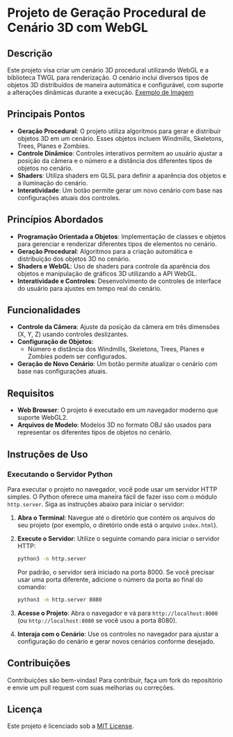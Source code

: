 # Projeto de Geração Procedural de Cenário 3D com WebGL

## Descrição

Este projeto visa criar um cenário 3D procedural utilizando WebGL e a biblioteca TWGL para renderização. O cenário inclui diversos tipos de objetos 3D distribuídos de maneira automática e configurável, com suporte a alterações dinâmicas durante a execução.
[Exemplo de Imagem](etapa_3/obj_poo8/imageSample.png)
## Principais Pontos

- **Geração Procedural**: O projeto utiliza algoritmos para gerar e distribuir objetos 3D em um cenário. Esses objetos incluem Windmills, Skeletons, Trees, Planes e Zombies.
- **Controle Dinâmico**: Controles interativos permitem ao usuário ajustar a posição da câmera e o número e a distância dos diferentes tipos de objetos no cenário.
- **Shaders**: Utiliza shaders em GLSL para definir a aparência dos objetos e a iluminação do cenário.
- **Interatividade**: Um botão permite gerar um novo cenário com base nas configurações atuais dos controles.

## Princípios Abordados

- **Programação Orientada a Objetos**: Implementação de classes e objetos para gerenciar e renderizar diferentes tipos de elementos no cenário.
- **Geração Procedural**: Algoritmos para a criação automática e distribuição dos objetos 3D no cenário.
- **Shaders e WebGL**: Uso de shaders para controle da aparência dos objetos e manipulação de gráficos 3D utilizando a API WebGL.
- **Interatividade e Controles**: Desenvolvimento de controles de interface do usuário para ajustes em tempo real do cenário.

## Funcionalidades

- **Controle da Câmera**: Ajuste da posição da câmera em três dimensões (X, Y, Z) usando controles deslizantes.
- **Configuração de Objetos**:
  - Número e distância dos Windmills, Skeletons, Trees, Planes e Zombies podem ser configurados.
- **Geração de Novo Cenário**: Um botão permite atualizar o cenário com base nas configurações atuais.

## Requisitos

- **Web Browser**: O projeto é executado em um navegador moderno que suporte WebGL2.
- **Arquivos de Modelo**: Modelos 3D no formato OBJ são usados para representar os diferentes tipos de objetos no cenário.

## Instruções de Uso

### Executando o Servidor Python

Para executar o projeto no navegador, você pode usar um servidor HTTP simples. O Python oferece uma maneira fácil de fazer isso com o módulo `http.server`. Siga as instruções abaixo para iniciar o servidor:

1. **Abra o Terminal**: Navegue até o diretório que contém os arquivos do seu projeto (por exemplo, o diretório onde está o arquivo `index.html`).

2. **Execute o Servidor**: Utilize o seguinte comando para iniciar o servidor HTTP:

   ```sh
   python3 -m http.server
   ```

   Por padrão, o servidor será iniciado na porta 8000. Se você precisar usar uma porta diferente, adicione o número da porta ao final do comando:

   ```sh
   python3 -m http.server 8080
   ```

3. **Acesse o Projeto**: Abra o navegador e vá para `http://localhost:8000` (ou `http://localhost:8080` se você usou a porta 8080).

4. **Interaja com o Cenário**: Use os controles no navegador para ajustar a configuração do cenário e gerar novos cenários conforme desejado.

## Contribuições

Contribuições são bem-vindas! Para contribuir, faça um fork do repositório e envie um pull request com suas melhorias ou correções.

## Licença

Este projeto é licenciado sob a [MIT License](LICENSE.md).
